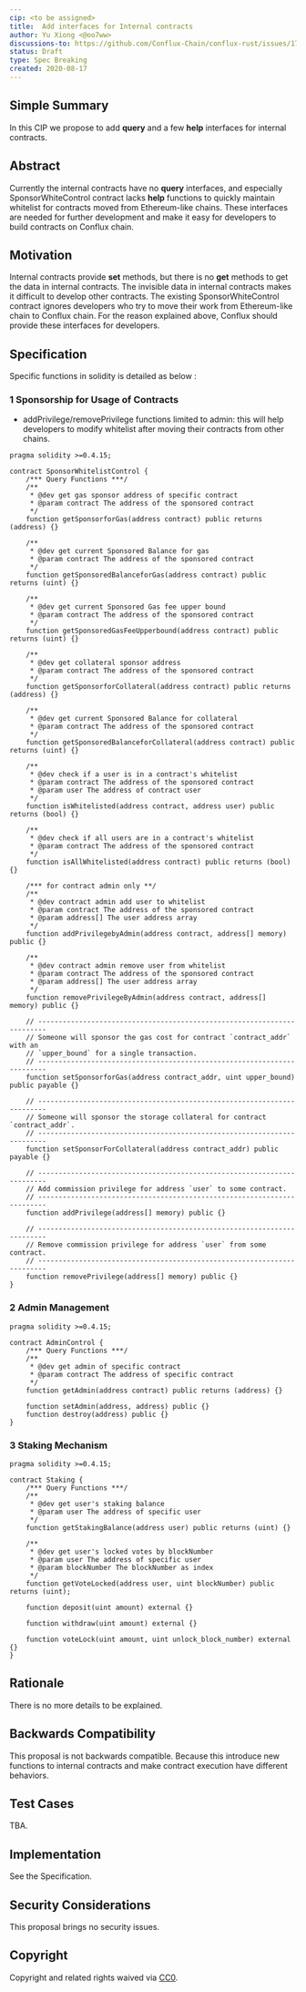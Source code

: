 ```yaml
---
cip: <to be assigned>
title:  Add interfaces for Internal contracts 
author: Yu Xiong <@oo7ww> 
discussions-to: https://github.com/Conflux-Chain/conflux-rust/issues/1784
status: Draft
type: Spec Breaking
created: 2020-08-17
---
```


<!--You can leave these HTML comments in your merged CIP and delete the visible duplicate text guides, they will not appear and may be helpful to refer to if you edit it again. This is the suggested template for new CIPs. Note that a CIP number will be assigned by an editor. When opening a pull request to submit your CIP, please use an abbreviated title in the filename, `CIP-draft_title_abbrev.md`. The title should be 44 characters or less.-->

## Simple Summary
<!--"If you can't explain it simply, you don't understand it well enough." Provide a simplified and layman-accessible explanation of the CIP.-->
In this CIP we propose to add **query** and a few **help** interfaces for internal contracts. 

## Abstract
<!--A short (~200 word) description of the technical issue being addressed.-->
Currently the internal contracts have no **query** interfaces, and especially SponsorWhiteControl contract lacks **help** functions to quickly maintain whitelist for contracts moved from Ethereum-like chains.  These interfaces are needed for further development and make it easy for developers to build contracts on Conflux chain.

## Motivation
<!--The motivation is critical for CIPs that want to change the Conflux protocol. It should clearly explain why the existing protocol specification is inadequate to address the problem that the CIP solves. CIP submissions without sufficient motivation may be rejected outright.-->
Internal contracts provide **set** methods, but there is no **get** methods to get the data in internal contracts. The invisible data in internal contracts makes it difficult to develop other contracts. The existing SponsorWhiteControl contract ignores developers who try to move their work from Ethereum-like chain to Conflux chain. For the reason explained above, Conflux should provide these interfaces for developers. 

## Specification
<!--The technical specification should describe the syntax and semantics of any new feature. The specification should be detailed enough to allow competing, interoperable implementations for any of the current Conflux platforms ([conflux-rust](https://github.com/Conflux-Chain/conflux-rust)).-->

Specific functions in solidity is detailed as below :

### 1 Sponsorship for Usage of Contracts

* addPrivilege/removePrivilege functions limited to admin: this will help developers to modify whitelist after moving their contracts from other chains.

```solidity
pragma solidity >=0.4.15;

contract SponsorWhitelistControl {
    /*** Query Functions ***/
    /**
     * @dev get gas sponsor address of specific contract
     * @param contract The address of the sponsored contract
     */
    function getSponsorforGas(address contract) public returns (address) {}
  	
    /**
     * @dev get current Sponsored Balance for gas
     * @param contract The address of the sponsored contract
     */
    function getSponsoredBalanceforGas(address contract) public returns (uint) {}
  	
    /**
     * @dev get current Sponsored Gas fee upper bound
     * @param contract The address of the sponsored contract
     */
    function getSponsoredGasFeeUpperbound(address contract) public returns (uint) {}
		 
    /**
     * @dev get collateral sponsor address
     * @param contract The address of the sponsored contract
     */
    function getSponsorforCollateral(address contract) public returns (address) {}
		
    /**
     * @dev get current Sponsored Balance for collateral
     * @param contract The address of the sponsored contract
     */
    function getSponsoredBalanceforCollateral(address contract) public returns (uint) {}
    
    /**
     * @dev check if a user is in a contract's whitelist
     * @param contract The address of the sponsored contract
     * @param user The address of contract user
     */
    function isWhitelisted(address contract, address user) public returns (bool) {}
		
    /**
     * @dev check if all users are in a contract's whitelist 
     * @param contract The address of the sponsored contract
     */
    function isAllWhitelisted(address contract) public returns (bool) {}

    /*** for contract admin only **/
    /**
     * @dev contract admin add user to whitelist 
     * @param contract The address of the sponsored contract
     * @param address[] The user address array
     */
    function addPrivilegebyAdmin(address contract, address[] memory) public {}
		
    /**
     * @dev contract admin remove user from whitelist 
     * @param contract The address of the sponsored contract
     * @param address[] The user address array
     */
    function removePrivilegeByAdmin(address contract, address[] memory) public {}

    // ------------------------------------------------------------------------
    // Someone will sponsor the gas cost for contract `contract_addr` with an
    // `upper_bound` for a single transaction.
    // ------------------------------------------------------------------------
    function setSponsorforGas(address contract_addr, uint upper_bound) public payable {}

    // ------------------------------------------------------------------------
    // Someone will sponsor the storage collateral for contract `contract_addr`.
    // ------------------------------------------------------------------------
    function setSponsorForCollateral(address contract_addr) public payable {}

    // ------------------------------------------------------------------------
    // Add commission privilege for address `user` to some contract.
    // ------------------------------------------------------------------------
    function addPrivilege(address[] memory) public {}

    // ------------------------------------------------------------------------
    // Remove commission privilege for address `user` from some contract.
    // ------------------------------------------------------------------------
    function removePrivilege(address[] memory) public {}
}
```
### 2 Admin Management
```solidity
pragma solidity >=0.4.15;

contract AdminControl {
    /*** Query Functions ***/
    /**
     * @dev get admin of specific contract 
     * @param contract The address of specific contract
     */
    function getAdmin(address contract) public returns (address) {}

    function setAdmin(address, address) public {}
    function destroy(address) public {}
}
```
### 3 Staking Mechanism
```solidity
pragma solidity >=0.4.15;

contract Staking {
    /*** Query Functions ***/
    /**
     * @dev get user's staking balance 
     * @param user The address of specific user
     */
    function getStakingBalance(address user) public returns (uint) {}
		
    /**
     * @dev get user's locked votes by blockNumber 
     * @param user The address of specific user
     * @param blockNumber The blockNumber as index
     */
    function getVoteLocked(address user, uint blockNumber) public returns (uint);
  
    function deposit(uint amount) external {}

    function withdraw(uint amount) external {}

    function voteLock(uint amount, uint unlock_block_number) external {}
}
```

## Rationale
<!--The rationale fleshes out the specification by describing what motivated the design and why particular design decisions were made. It should describe alternate designs that were considered and related work, e.g. how the feature is supported in other languages. The rationale may also provide evidence of consensus within the community, and should discuss important objections or concerns raised during discussion.-->

There is no more details to be explained.


## Backwards Compatibility
<!--All CIPs that introduce backwards incompatibilities must include a section describing these incompatibilities and their severity. The CIP must explain how the author proposes to deal with these incompatibilities. CIP submissions without a sufficient backwards compatibility treatise may be rejected outright.-->

This proposal is not backwards compatible. Because this introduce new functions to internal contracts and make contract execution have different behaviors.

## Test Cases
<!--Test cases for an implementation are mandatory for CIPs that are affecting consensus changes. Other CIPs can choose to include links to test cases if applicable.-->

TBA.

## Implementation
<!--The implementations must be completed before any CIP is given status "Final", but it need not be completed before the CIP is accepted. While there is merit to the approach of reaching consensus on the specification and rationale before writing code, the principle of "rough consensus and running code" is still useful when it comes to resolving many discussions of API details.-->

See the Specification.

## Security Considerations
<!--All CIPs must contain a section that discusses the security implications/considerations relevant to the proposed change. Include information that might be important for security discussions, surfaces risks and can be used throughout the life cycle of the proposal. E.g. include security-relevant design decisions, concerns, important discussions, implementation-specific guidance and pitfalls, an outline of threats and risks and how they are being addressed. CIP submissions missing the "Security Considerations" section will be rejected. a CIP cannot proceed to status "Final" without a Security Considerations discussion deemed sufficient by the reviewers.-->

This proposal brings no security issues. 

## Copyright
Copyright and related rights waived via [CC0](https://creativecommons.org/publicdomain/zero/1.0/).

